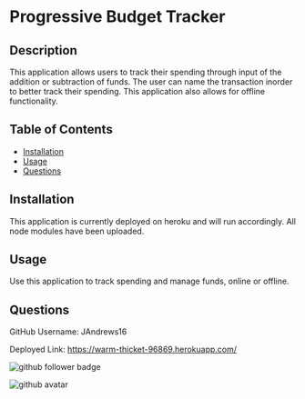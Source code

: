 # Progressive Budget Tracker

## Description
This application allows users to track their spending through input of the addition or subtraction of funds. The user can name the transaction inorder to better track their spending. This application also allows for offline functionality.

## Table of Contents
- [Installation](#Installation)
- [Usage](#Usage)
- [Questions](#Questions)

## Installation
This application is currently deployed on heroku and will run accordingly. All node modules have been uploaded.

## Usage
Use this application to track spending and manage funds, online or offline.


## Questions
GitHub Username: JAndrews16

Deployed Link: https://warm-thicket-96869.herokuapp.com/

![github follower badge](https://img.shields.io/github/followers/JAndrews16?color=blue&style=social)

![github avatar](https://avatars3.githubusercontent.com/u/64562140?v=4)
